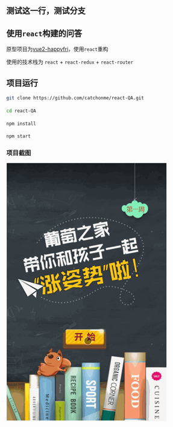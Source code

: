 测试这一行，测试分支
---
## 使用`react`构建的问答
原型项目为[vue2-happyfri](https://github.com/bailicangdu/vue2-happyfri)，使用`react`重构

使用的技术栈为 `react` + `react-redux` + `react-router`

## 项目运行
```bash
git clone https://github.com/catchonme/react-QA.git

cd react-QA

npm install 

npm start
```

### 项目截图
![QA](./screenshoots/QA.gif)
